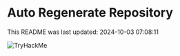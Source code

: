 # Auto Regenerate Repository

This README was last updated: 2024-10-03 07:08:11

 ![TryHackMe](https://tryhackme.com/badge/533634)